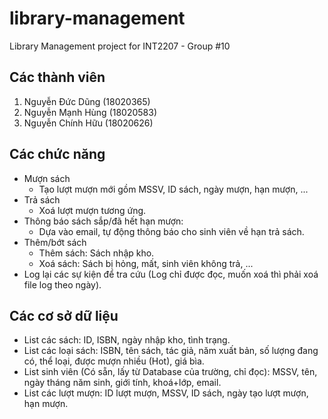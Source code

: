 # library-management
Library Management project for INT2207 - Group #10

## Các thành viên
1. Nguyễn Đức Dũng (18020365)
1. Nguyễn Mạnh Hùng (18020583)
1. Nguyễn Chính Hữu (18020626)

## Các chức năng
* Mượn sách
  * Tạo lượt mượn mới gồm MSSV, ID sách, ngày mượn, hạn mượn, ...
* Trả sách
  * Xoá lượt mượn tương ứng.
* Thông báo sách sắp/đã hết hạn mượn:
  * Dựa vào email, tự động thông báo cho sinh viên về hạn trả sách.
* Thêm/bớt sách
  * Thêm sách: Sách nhập kho.
  * Xoá sách: Sách bị hỏng, mất, sinh viên không trả, ...
* Log lại các sự kiện để tra cứu (Log chỉ được đọc, muốn xoá thì phải xoá file log theo ngày).

## Các cơ sở dữ liệu
* List các sách: ID, ISBN, ngày nhập kho, tình trạng.
* List các loại sách: ISBN, tên sách, tác giả, năm xuất bản, số lượng đang có, thể loại, được mượn nhiều (Hot), giá bìa.
* List sinh viên (Có sẵn, lấy từ Database của trường, chỉ đọc): MSSV, tên, ngày tháng năm sinh, giới tính, khoá+lớp, email.
* List các lượt mượn: ID lượt mượn, MSSV, ID sách, ngày tạo lượt mượn, hạn mượn.


